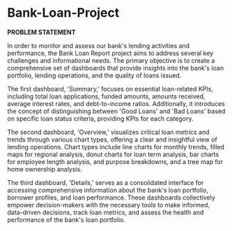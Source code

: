 # Bank-Loan-Project

**PROBLEM STATEMENT**

In order to monitor and assess our bank's lending activities and performance, the Bank Loan Report project aims to address several key challenges and informational needs. The primary objective is to create a comprehensive set of dashboards that provide insights into the bank's loan portfolio, lending operations, and the quality of loans issued. 

The first dashboard, 'Summary,' focuses on essential loan-related KPIs, including total loan applications, funded amounts, amounts received, average interest rates, and debt-to-income ratios. Additionally, it introduces the concept of distinguishing between 'Good Loans' and 'Bad Loans' based on specific loan status criteria, providing KPIs for each category. 

The second dashboard, 'Overview,' visualizes critical loan metrics and trends through various chart types, offering a clear and insightful view of lending operations. Chart types include line charts for monthly trends, filled maps for regional analysis, donut charts for loan term analysis, bar charts for employee length analysis, and purpose breakdowns, and a tree map for home ownership analysis. 

The third dashboard, 'Details,' serves as a consolidated interface for accessing comprehensive information about the bank's loan portfolio, borrower profiles, and loan performance. These dashboards collectively empower decision-makers with the necessary tools to make informed, data-driven decisions, track loan metrics, and assess the health and performance of the bank's loan portfolio.

